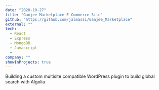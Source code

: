 ```yaml
---
date: "2020-10-27"
title: "Ganjee Marketplace E-Commerce Site"
github: "https://github.com/jalmassi/Ganjee_Marketplace"
external: ""
tech:
  - React
  - Express
  - MongoDB
  - Javascript
  -
company: ""
showInProjects: true
---
```


Building a custom multisite compatible WordPress plugin to build global search with Algolia
